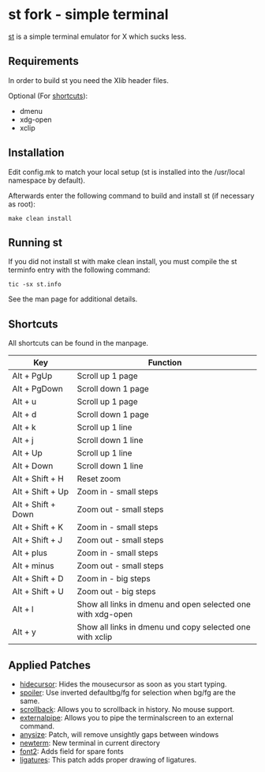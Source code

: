 # st fork - simple terminal

[st](st.suckless.org) is a simple terminal emulator for X which sucks less.

## Requirements

In order to build st you need the Xlib header files.

Optional (For [shortcuts](#Shortcuts)):
- dmenu
- xdg-open
- xclip


## Installation

Edit config.mk to match your local setup (st is installed into
the /usr/local namespace by default).

Afterwards enter the following command to build and install st (if
necessary as root):

	make clean install


## Running st

If you did not install st with make clean install, you must compile
the st terminfo entry with the following command:

	tic -sx st.info

See the man page for additional details.


## Shortcuts

All shortcuts can be found in the manpage.

| Key                 | Function                                                      |
| ------------------- | ------------------------------------------------------------- |
| Alt + PgUp          | Scroll up 1 page                                              |
| Alt + PgDown        | Scroll down 1 page                                            |
| Alt + u             | Scroll up 1 page                                              |
| Alt + d             | Scroll down 1 page                                            |
| Alt + k             | Scroll up 1 line                                              |
| Alt + j             | Scroll down 1 line                                            |
| Alt + Up            | Scroll up 1 line                                              |
| Alt + Down          | Scroll down 1 line                                            |
| Alt + Shift + H     | Reset zoom                                                    |
| Alt + Shift + Up    | Zoom in - small steps                                         |
| Alt + Shift + Down  | Zoom out - small steps                                        |
| Alt + Shift + K     | Zoom in - small steps                                         |
| Alt + Shift + J     | Zoom out - small steps                                        |
| Alt + plus          | Zoom in - small steps                                         |
| Alt + minus         | Zoom out - small steps                                        |
| Alt + Shift + D     | Zoom in - big steps                                           |
| Alt + Shift + U     | Zoom out - big steps                                          |
| Alt + l             | Show all links in dmenu and open selected one with xdg-open   |
| Alt + y             | Show all links in dmenu und copy selected one with xclip      |


## Applied Patches

- [hidecursor](https://st.suckless.org/patches/hidecursor/st-hidecursor-0.8.3.diff): Hides the mousecursor as soon as you start typing.
- [spoiler](https://st.suckless.org/patches/spoiler/st-spoiler-20180309-c5ba9c0.diff): Use inverted defaultbg/fg for selection when bg/fg are the same.
- [scrollback](https://st.suckless.org/patches/scrollback/st-scrollback-ringbuffer-0.9.2.diff): Allows you to scrollback in history. No mouse support.
- [externalpipe](https://st.suckless.org/patches/externalpipe/st-externalpipe-0.8.5.diff): Allows you to pipe the terminalscreen to an external command.
- [anysize](https://st.suckless.org/patches/anysize/st-anysize-20220718-baa9357.diff): Patch, will remove unsightly gaps between windows
- [newterm](https://st.suckless.org/patches/newterm/st-newterm-0.9.diff): New terminal in current directory
- [font2](https://st.suckless.org/patches/font2/st-font2-0.8.5.diff): Adds field for spare fonts
- [ligatures](https://st.suckless.org/patches/ligatures/0.9.2/st-ligatures-scrollback-ringbuffer-20240427-0.9.2.diff): This patch adds proper drawing of ligatures.
